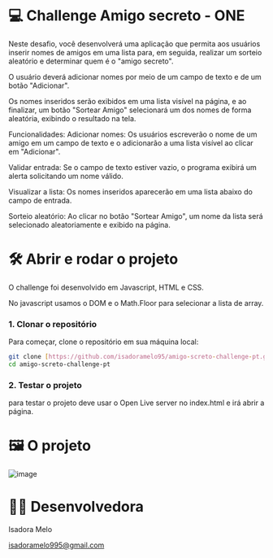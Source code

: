 
# :computer: Challenge Amigo secreto - ONE

Neste desafio, você desenvolverá uma aplicação que permita aos usuários inserir nomes de amigos em uma lista para, em seguida, realizar um sorteio aleatório e determinar quem é o "amigo secreto".

O usuário deverá adicionar nomes por meio de um campo de texto e de um botão "Adicionar".

Os nomes inseridos serão exibidos em uma lista visível na página, e ao finalizar, um botão "Sortear Amigo" selecionará um dos nomes de forma aleatória, exibindo o resultado na tela.

Funcionalidades:
Adicionar nomes: Os usuários escreverão o nome de um amigo em um campo de texto e o adicionarão a uma lista visível ao clicar em "Adicionar".

Validar entrada: Se o campo de texto estiver vazio, o programa exibirá um alerta solicitando um nome válido.

Visualizar a lista: Os nomes inseridos aparecerão em uma lista abaixo do campo de entrada.

Sorteio aleatório: Ao clicar no botão "Sortear Amigo", um nome da lista será selecionado aleatoriamente e exibido na página.

# 🛠️ Abrir e rodar o projeto

O challenge foi desenvolvido em Javascript, HTML e CSS.

No javascript usamos o DOM e o Math.Floor para selecionar a lista de array.

### 1. Clonar o repositório
Para começar, clone o repositório em sua máquina local:
```bash
git clone [https://github.com/isadoramelo95/amigo-screto-challenge-pt.git]
cd amigo-screto-challenge-pt
```
### 2. Testar o projeto
para testar o projeto deve usar o Open Live server no index.html e irá abrir a página.


# 🖼️ O projeto

![image](https://github.com/user-attachments/assets/16688b27-0ae3-4dcd-888d-6f0593bf8689)

# 👷‍♀️ Desenvolvedora

Isadora Melo 

isadoramelo995@gmail.com

